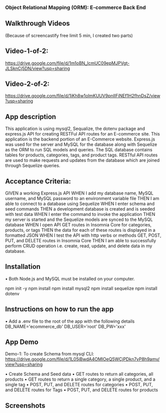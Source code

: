 ### Object Relational Mapping (ORM): E-commerce Back End

## Walkthrough Videos 
(Because of screencastify free limit 5 min, I created two parts)

## Video-1-of-2: 
https://drive.google.com/file/d/1m1oBN_lcmUC09epMJPVgt-JLSknCj5DN/view?usp=sharing

## Video-2-of-2:
https://drive.google.com/file/d/1iKh8w1olmKUUV9pnIIFiNEf1H2fhnDsZ/view?usp=sharing 

## App description
This application is using mysql2, Sequalize, the dotenv package and express.js API for creating RESTFul API routes for an E-commerce site. This application is the backend portion of an E-Commerce website. Express.js was used for the server and MySQL for the database along with Sequelize as the ORM to run SQL models and queries. The SQL database contains tables for products, categories, tags, and product tags. RESTful API routes are used to make requests and updates from the database which are joined through Sequelize queries.

## Acceptance Criteria:
GIVEN a working Express.js API WHEN I add my database name, MySQL username, and MySQL password to an environment variable file THEN I am able to connect to a database using Sequelize WHEN I enter schema and seed commands THEN a development database is created and is seeded with test data WHEN I enter the command to invoke the application THEN my server is started and the Sequelize models are synced to the MySQL database WHEN I open API GET routes in Insomnia Core for categories, products, or tags THEN the data for each of these routes is displayed in a formatted JSON WHEN I test the API with http verbs or methods GET, POST, PUT, and DELETE routes in Insomnia Core THEN I am able to successfully perform CRUD operation i.e. create, read, update, and delete data in my database.

## Installation
•	Both Node.js and MySQL must be installed on your computer.

npm init -y
npm install
npm install mysql2
npm install sequelize
npm install dotenv

## Instructions on how to run the app
•	Add a .env file to the root of the app with the following details
DB_NAME='ecommerce_db'
DB_USER='root'
DB_PW='xxx'

## App Demo
Demo-1: To create Schema from mysql CLI: https://drive.google.com/file/d/1L05jBwdA4OMIOeQ5WCjPDkn7vP8h9amv/view?usp=sharing

•	Create Schema and Seed data
•	GET routes to return all categories, all products
•	GET routes to return a single category, a single product, and a single tag
•	POST, PUT, and DELETE routes for categories
•	POST, PUT, and DELETE routes for Tags
•	POST, PUT, and DELETE routes for products

## Screenshots
